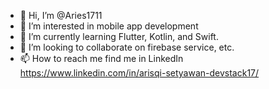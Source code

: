 - 👋 Hi, I’m @Aries1711
- 👀 I’m interested in mobile app development
- 🌱 I’m currently learning Flutter, Kotlin, and Swift. 
- 💞️ I’m looking to collaborate on firebase service, etc.
- 📫 How to reach me find me in LinkedIn https://www.linkedin.com/in/arisqi-setyawan-devstack17/

<!---
Aries1711/Aries1711 is a ✨ special ✨ repository because its `README.md` (this file) appears on your GitHub profile.
You can click the Preview link to take a look at your changes.
--->
